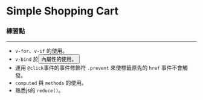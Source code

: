 # Simple Shopping Cart

### 練習點
---
- `v-for`、`v-if` 的使用。
- `v-bind` 於<button>內屬性的使用。
- 運用 `@click`事件的事件修飾符 `.prevent` 來使<a>標籤原先的 `href` 事件不會觸發。
- `computed` 與 `methods` 的使用。
- 熟悉js的 `reduce()`。

